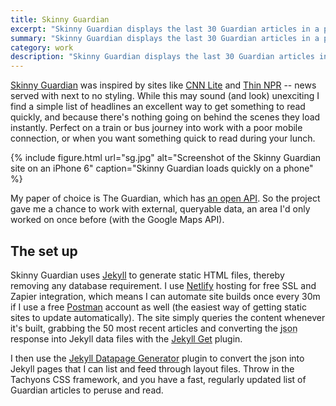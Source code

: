 ```yaml
---
title: Skinny Guardian
excerpt: "Skinny Guardian displays the last 30 Guardian articles in a plain, easy to scan and read format. No javascript, no database and a smattering of CSS make it ideal for when you just want something to read on your phone."
summary: "Skinny Guardian displays the last 30 Guardian articles in a plain, easy to scan and read format. No javascript, no database and a smattering of CSS make it ideal for when you just want something to read on your phone."
category: work
description: "Skinny Guardian displays the last 30 Guardian articles in a plain, easy to scan and read format. No javascript, no database and a smattering of CSS make it ideal for when you just want something to read on your phone."
---
```


[Skinny Guardian](https://www.skinnyguardian.xyz) was inspired by sites like [CNN Lite](http://lite.cnn.io/en) and [Thin NPR](http://thin.npr.org/) -- news served with next to no styling. While this may sound (and look) unexciting I find a simple list of headlines an excellent way to get something to read quickly, and because there's nothing going on behind the scenes they load instantly. Perfect on a train or bus journey into work with a poor mobile connection, or when you want something quick to read during your lunch.

{% include figure.html url="sg.jpg" alt="Screenshot of the Skinny Guardian site on an iPhone 6" caption="Skinny Guardian loads quickly on a phone" %}

My paper of choice is The Guardian, which has [an open API](http://open-platform.theguardian.com/). So the project gave me a chance to work with external, queryable data, an area I'd only worked on once before (with the Google Maps API).

## The set up

Skinny Guardian uses [Jekyll](https://jekyllrb.com) to generate static HTML files, thereby removing any database requirement. I use [Netlify](https://www.netlify.com) hosting for free SSL and Zapier integration, which means I can automate site builds once every 30m if I use a free [Postman](https://www.getpostman.com/) account as well (the easiest way of getting static sites to update automatically). The site simply queries the content whenever it's built, grabbing the 50 most recent articles and converting the <abbr title="Javascript Object Notation">json</abbr> response into Jekyll data files with the [Jekyll Get](https://github.com/18F/jekyll-get) plugin.

I then use the [Jekyll Datapage Generator](https://github.com/avillafiorita/jekyll-datapage_gen) plugin to convert the json into Jekyll pages that I can list and feed through layout files. Throw in the Tachyons CSS framework, and you have a fast, regularly updated list of Guardian articles to peruse and read.
